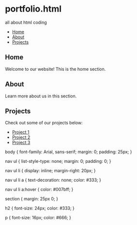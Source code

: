 # portfolio.html
all about html coding
<!DOCTYPE html>
<html lang="en">
<head>
  <meta charset="UTF-8">
  <meta name="viewport" content="width=device-width, initial-scale=1.0">
  <title>Navigation Menu</title>
  <link rel="stylesheet" href="styles.css">
</head>
<body>
  <nav>
    <ul>
      <li><a href="#home">Home</a></li>
      <li><a href="#about">About</a></li>
      <li><a href="#projects">Projects</a></li>
    </ul>
  </nav>

  <section id="home">
    <h2>Home</h2>
    <p>Welcome to our website! This is the home section.</p>
  </section>

  <section id="about">
    <h2>About</h2>
    <p>Learn more about us in this section.</p>
  </section>

  <section id="projects">
    <h2>Projects</h2>
    <p>Check out some of our projects below:</p>
    <ul>
      <li><a href="#">Project 1</a></li>
      <li><a href="#">Project 2</a></li>
      <li><a href="#">Project 3</a></li>
    </ul>
  </section>
</body>
</html>
body {
  font-family: Arial, sans-serif;
  margin: 0;
  padding: 25px;
}

nav ul {
  list-style-type: none;
  margin: 0;
  padding: 0;
}

nav ul li {
  display: inline;
  margin-right: 20px;
}

nav ul li a {
  text-decoration: none;
  color: #333;
}

nav ul li a:hover {
  color: #007bff;
}

section {
  margin: 25px 0;
}

h2 {
  font-size: 24px;
  color: #333;
}

p {
  font-size: 16px;
  color: #666;
}
